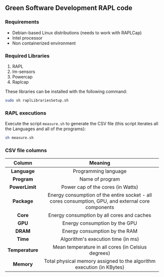 ## Green Software Development RAPL code

### Requirements
- Debian-based Linux distributions (needs to work with RAPLCap)
- Intel processor
- Non containerized environment

### Required Libraries
1. RAPL
2. lm-sensors
3. Powercap
4. Raplcap

These libraries can be installed with the following command:

```bash
sudo sh raplLibrariesSetup.sh
```

### RAPL executions

Execute the script `measure.sh` to generate the CSV file (this script iterates all the Languages and all of the programs):

```bash
sh measure.sh
```

### CSV file columns

|      Column      |                        Meaning                                                                     |
|:----------------:|:--------------------------------------------------------------------------------------------------:|
|    **Language**  | Programming language                                                                               |
|    **Program**   | Name of program                                                                                    |
|  **PowerLimit**  | Power cap of the cores (in Watts)                                                                  |
|    **Package**   | Energy consumption of the entire socket - all cores consumption, GPU, and external core components |
|     **Core**     | Energy consumption by all cores and caches                                                         |
|     **GPU**      | Energy consumption by the GPU                                                                      |
|     **DRAM**     | Energy consumption by the RAM                                                                      |
|     **Time**     | Algorithm's execution time (in ms)                                                                 |
| **Temperature**  | Mean temperature in all cores (in Celsius degrees)                                                 |
|    **Memory**    | Total physical memory assigned to the algorithm execution (in KBytes)                              |
